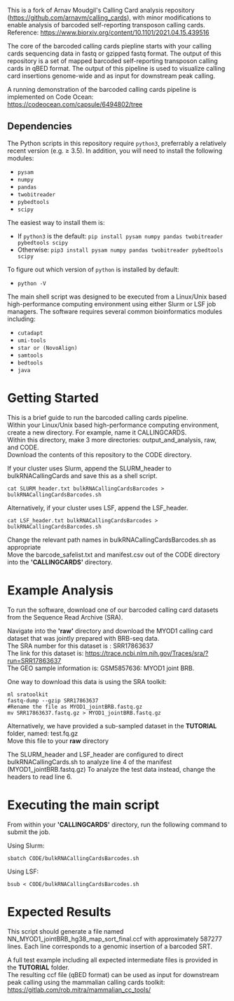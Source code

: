 This is a fork of Arnav Moudgil's Calling Card analysis repository (https://github.com/arnavm/calling_cards), with minor modifications to enable analysis of barcoded self-reporting transposon calling cards. Reference: https://www.biorxiv.org/content/10.1101/2021.04.15.439516

The core of the barcoded calling cards piepline starts with your calling cards sequencing data in fastq or gzipped fastq format. 
The output of this repository is a set of mapped barcoded self-reporting transposon calling cards in qBED format. 
The output of this pipeline is used to visualize calling card insertions genome-wide and as input for downstream peak calling. 

A running demonstration of the barcoded calling cards pipeline is implemented on Code Ocean:  https://codeocean.com/capsule/6494802/tree  

## Dependencies

The Python scripts in this repository require `python3`, preferrably a relatively recent version (e.g. ≥ 3.5). In addition, you will need to install the following modules:
- `pysam`
- `numpy`
- `pandas`
- `twobitreader`
- `pybedtools`
- `scipy`

The easiest way to install them is:
- If `python3` is the default:
`pip install pysam numpy pandas twobitreader pybedtools scipy`
- Otherwise:
`pip3 install pysam numpy pandas twobitreader pybedtools scipy`

To figure out which version of `python` is installed by default:
- `python -V`

The main shell script was designed to be executed from a Linux/Unix based high-performance computing environment using either Slurm or LSF job managers.   The software requires several common bioinformatics modules including:   
- `cutadapt`
- `umi-tools`
- `star or (NovoAlign)` 
- `samtools`
- `bedtools`
- `java`

# Getting Started

This is a brief guide to run the barcoded calling cards pipeline.  
Within your Linux/Unix based high-performance computing environment, create a new directory. For example, name it CALLINGCARDS.  
Within this directory, make 3 more directories:  output_and_analysis, raw, and CODE.  
Download the contents of this repository to the CODE directory.  

If your cluster uses Slurm, append the SLURM_header to bulkRNACallingCards and save this as a shell script.  
```
cat SLURM_header.txt bulkRNACallingCardsBarcodes > bulkRNACallingCardsBarcodes.sh
```

Alternatively, if your cluster uses LSF, append the LSF_header.  
```
cat LSF_header.txt bulkRNACallingCardsBarcodes > bulkRNACallingCardsBarcodes.sh  
```

Change the relevant path names in bulkRNACallingCardsBarcodes.sh as appropriate    
Move the barcode_safelist.txt and manifest.csv out of the CODE directory into the **'CALLINGCARDS'** directory.  

# Example Analysis

To run the software, download one of our barcoded calling card datasets from the Sequence Read Archive (SRA).   

Navigate into the **'raw'** directory and download the MYOD1 calling card dataset that was jointly prepared with BRB-seq data.   
The SRA number for this dataset is : SRR17863637    
The link for this dataset is:  https://trace.ncbi.nlm.nih.gov/Traces/sra/?run=SRR17863637   
The GEO sample information is: GSM5857636: MYOD1 joint BRB.   

One way to download this data is using the SRA toolkit:  
```
ml sratoolkit   
fastq-dump --gzip SRR17863637  
#Rename the file as MYOD1_jointBRB.fastq.gz  
mv SRR17863637.fastq.gz > MYOD1_jointBRB.fastq.gz  
```

Alternatively, we have provided a sub-sampled dataset in the **TUTORIAL** folder, named: test.fq.gz   
Move this file to your **raw** directory

The SLURM_header and LSF_header are configured to direct bulkRNACallingCards.sh to analyze line 4 of the manifest (MYOD1_jointBRB.fastq.gz) 
To analyze the test data instead, change the headers to read line 6. 

# Executing the main script 

From within your **'CALLINGCARDS'** directory, run the following command to submit the job.  

Using Slurm:   
```
sbatch CODE/bulkRNACallingCardsBarcodes.sh  
```

Using LSF:
```
bsub < CODE/bulkRNACallingCardsBarcodes.sh    
```

# Expected Results

This script should generate a file named NN_MYOD1_jointBRB_hg38_map_sort_final.ccf with approximately 587277 lines. Each line corresponds to a genomic insertion of a barcoded SRT.  

A full test example including all expected intermediate files is provided in the **TUTORIAL** folder.     
The resulting ccf file (qBED format) can be used as input for downstream peak calling using the mammalian calling cards toolkit:   https://gitlab.com/rob.mitra/mammalian_cc_tools/
